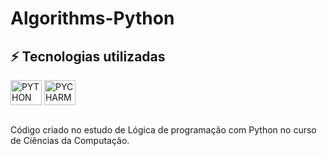 # Algorithms-Python

## ⚡ Tecnologias utilizadas
<div>
  <img align="center" alt="PYTHON" height="40" width="50" src="https://cdn.jsdelivr.net/gh/devicons/devicon/icons/python/python-original-wordmark.svg" />
  <img align="center" alt="PYCHARM" height="40" width="50" src="https://cdn.jsdelivr.net/gh/devicons/devicon/icons/pycharm/pycharm-original-wordmark.svg" />
  <br><br>
</div>

Código criado no estudo de Lógica de programação com Python no curso de Ciências da Computação.
